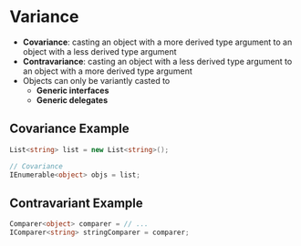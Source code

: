 # Variance

- **Covariance**: casting an object with a more derived type argument to an
  object with a less derived type argument
- **Contravariance**: casting an object with a less derived type argument to an
  object with a more derived type argument
- Objects can only be variantly casted to
  - **Generic interfaces**
  - **Generic delegates**

## Covariance Example

```cs
List<string> list = new List<string>();

// Covariance
IEnumerable<object> objs = list;
```

## Contravariant Example

```cs
Comparer<object> comparer = // ...
IComparer<string> stringComparer = comparer;
```
